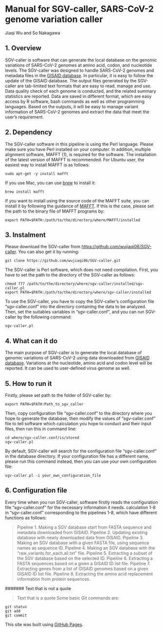 # Manual for SGV-caller, SARS-CoV-2 genome variation caller
Jiaqi Wu and So Nakagawa

## 1. Overview
SGV-caller is software that can generate the local database on the genomic variations of SARS-CoV-2 genomes at amino acid, codon, and nucleotide levels. The SGV-caller was designed to handle SARS-CoV-2 genomes and metadata files in the [GISAID database](https://www.gisaid.org/). In particular, it is easy to follow the update of the GISAID database. The output files generated by the SGV-caller are tab-limited text formats that are easy to read, manage and use. Data quality check of each genome is conducted, and the related summary statistics are reported. Data are saved in different format, which are easy access by R software, bash commands as well as other programming languages. Based on the outputs, it will be easy to manage variant information of SARS-CoV-2 genomes and extract the data that meet the user’s requirement.

## 2. Dependency
  The SGV-caller software in this pipeline is using the Perl language. Please make sure you have Perl installed on your computer. In addition, multiple alignment software, MAFFT (1), is required for the software. The installation of the latest version of MAFFT is recommended.
  For Ubuntu user, the easiest way to install MAFFT is as follows:
```
sudo apt-get -y install mafft
```
If you use Mac, you can use [brew](https://brew.sh/) to install it:
```
brew install mafft
```
If you want to install using the source code of the MAFFT suite, you can install it by following the guidance of [MAFFT](https://mafft.cbrc.jp/). If this is the case, please set the path to the binary file of MAFFT programs by:
```
export PATH=$PATH:/path/to/the/directory/where/MAFFT/installed
```
## 3. Instalment 
  Please download the SGV-caller from https://github.com/wujiaqi06/SGV-caller. You can also get it by running: 
```
git clone https://github.com/wujiaqi06/SGV-caller.git
```
  The SGV-caller is Perl software, which does not need compilation. First, you have to set the path to the directory of the SGV-caller as follows:
```
chmod 777 /path/to/the/directory/where/sgv-caller/installed/sgv-caller.pl
export PATH=$PATH:/path/to/the/directory/where/sgv-caller/installed
```
  To use the SGV-caller, you have to copy the SGV-caller’s configuration file “sgv-caller.conf” into the directory containing the data to be analyzed. Then, set the suitables variables in “sgv-caller.conf”, and you can run SGV-caller by the following command:
```
sgv-caller.pl
```
## 4. What can it do
  The main purpose of SGV-caller is to generate the local database of genomic variations of SARS-CoV-2 using data downloaded from [GISAID database](https://www.gisaid.org/). Variations at the nucleotide, amino acid and codon level will be reported. It can be used to user-defined virus genome as well.

## 5. How to run it
  Firstly, please set path to the folder of SGV-caller by: 
```
export PATH=$PATH:Path_to_sgv_caller
```
  Then, copy configuration file “sgv-caller.conf” to the directory where you hope to generate the database, then modify the values of “sgv-caller.conf” file to tell software which calculation you hope to conduct and their input files, then run this in command line:
```
cd where/sgv-caller.conf/is/stored
sgv-caller.pl
```
  By default, SGV-caller will search for the configuration file “sgv-caller.conf” in the database directory. If your configuration file has a different name, please run this command instead, then you can use your own configuration file:
```
sgv-caller.pl -i your_own_configuration_file
```
## 6. Configuration file
  Every time when you run SGV-caller, software firstly reads the configuration file “sgv-caller.conf” for the necessary information it needs. calculation 1-8 in “sgv-caller.conf” corresponding to the pipelines 1-8, which have different functions as follows:
>Pipeline 1. Making a SGV database start from FASTA sequence and metadata downloaded from GISAID. 
>Pipeline 2. Updating existing database with newly downloaded data from GISAID. 
>Pipeline 3. Making an SGV database with a given FASTA file, using sequence names as sequence ID.
>Pipeline 4. Making an SGV database with the “raw_variants.for_each.all.txt” file.
>Pipeline 5. Extracting a subset of the SGV database based on the selected ID.
>Pipeline 6. Extracting a FASTA sequences based on a given a GISAID ID list file.
>Pipeline 7. Extracting genes from a list of GISAID genomes based on a given GISAID ID list file.
>Pipeline 8. Extracting the amino acid replacement information from protein sequences.


#######
Text that is not a quote
> Text that is a quote
Some basic Git commands are:
```
git status
git add
git commit
```

This site was built using [GitHub Pages](https://pages.github.com/).

